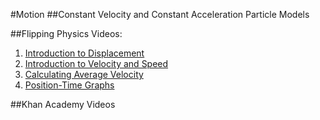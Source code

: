 #Motion
##Constant Velocity and Constant Acceleration Particle Models


##Flipping Physics Videos:

1. [Introduction to Displacement](https://www.flippingphysics.com/introduction-to-displacement.html)
2. [Introduction to Velocity and Speed](https://www.flippingphysics.com/introduction-to-velocity-and-speed.html)
3. [Calculating Average Velocity](https://www.flippingphysics.com/average-velocity-example-problem-with-three-velocities.html)
4. [Position-Time Graphs](https://www.flippingphysics.com/understanding-and-walking-graphs-of-position-as-a-function-of-time.html)


##Khan Academy Videos
